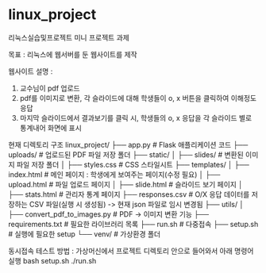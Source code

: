# linux_project
리눅스실습및프로젝트 미니 프로젝트 과제

목표 : 리눅스에 웹서버를 둔 웹사이트를 제작

웹사이트 설명 :

1. 교수님이 pdf 업로드
2. pdf를 이미지로 변환, 각 슬라이드에 대해 학생들이 o, x 버튼을 클릭하여 이해정도 응답
3. 마지막 슬라이드에서 결과보기를 클릭 시, 학생들의 o, x 응답을 각 슬라이드 별로 통계내어 화면에 표시


현재 디렉토리 구조
linux_project/
├── app.py                 # Flask 애플리케이션 코드
├── uploads/               # 업로드된 PDF 파일 저장 폴더
├── static/
│   ├── slides/            # 변환된 이미지 파일 저장 폴더
│   ├── styles.css         # CSS 스타일시트 
├── templates/
│   ├── index.html         # 메인 페이지 : 학생에게 보여주는 페이지(수정 필요)
│   ├── upload.html        # 파일 업로드 페이지
│   ├── slide.html         # 슬라이드 보기 페이지
│   ├── stats.html         # 관리자 통계 페이지
├── responses.csv          # O/X 응답 데이터를 저장하는 CSV 파일(실행 시 생성됨) -> 현재 json 파일로 임시 변경됨
├── utils/
│   ├── convert_pdf_to_images.py  # PDF → 이미지 변환 기능
├── requirements.txt       # 필요한 라이브러리 목록
├── run.sh                 # 다중접속
├── setup.sh               # 실행에 필요한 setup
└── venv/                  # 가상환경 폴더


동시접속 테스트 방법 : 가상머신에서 프로젝트 디렉토리 안으로 들어와서 아래 명령어 실행
bash setup.sh
./run.sh
